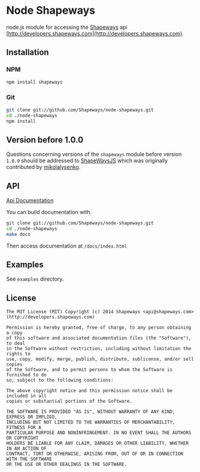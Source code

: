 Node Shapeways
==============

node.js module for accessing the [Shapeways](http://www.shapeways.com) api [http://developers.shapeways.com](http://developers.shapeways.com).

## Installation
### NPM
```bash
npm install shapeways
```

### Git
```bash
git clone git://github.com/Shapeways/node-shapeways.git
cd ./node-shapeways
npm install
```

## Version before 1.0.0
Questions concerning versions of the `shapeways` module before version `1.0.0` should be addressed
to [ShapeWaysJS](https://github.com/mikolalysenko/ShapeWaysJS) which was originally contributed by
[mikolalysenko](https://github.com/mikolalysenko).

## API
[Api Documentation](http://shapeways.github.io/node-shapeways)

You can build documentation with.

```bash
git clone git://github.com/Shapeways/node-shapeways.git
cd ./node-shapeways
make docs
```
Then access documentation at `/docs/index.html`

## Examples
See `examples` directory.

## License
```
The MIT License (MIT) Copyright (c) 2014 Shapeways <api@shapeways.com> (http://developers.shapeways.com)

Permission is hereby granted, free of charge, to any person obtaining a copy
of this software and associated documentation files (the "Software"), to deal
in the Software without restriction, including without limitation the rights to
use, copy, modify, merge, publish, distribute, sublicense, and/or sell copies
of the Software, and to permit persons to whom the Software is furnished to do
so, subject to the following conditions:

The above copyright notice and this permission notice shall be included in all
copies or substantial portions of the Software.

THE SOFTWARE IS PROVIDED "AS IS", WITHOUT WARRANTY OF ANY KIND, EXPRESS OR IMPLIED,
INCLUDING BUT NOT LIMITED TO THE WARRANTIES OF MERCHANTABILITY, FITNESS FOR A
PARTICULAR PURPOSE AND NONINFRINGEMENT. IN NO EVENT SHALL THE AUTHORS OR COPYRIGHT
HOLDERS BE LIABLE FOR ANY CLAIM, DAMAGES OR OTHER LIABILITY, WHETHER IN AN ACTION OF
CONTRACT, TORT OR OTHERWISE, ARISING FROM, OUT OF OR IN CONNECTION WITH THE SOFTWARE
OR THE USE OR OTHER DEALINGS IN THE SOFTWARE.
```
